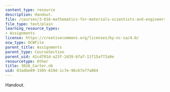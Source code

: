 ```yaml
---
content_type: resource
description: Handout.
file: /courses/3-016-mathematics-for-materials-scientists-and-engineers-fall-2005/83adbe891505819d1c7e96c67e77a064_3016_Carter.nb
file_type: text/plain
learning_resource_types:
- Assignments
license: https://creativecommons.org/licenses/by-nc-sa/4.0/
ocw_type: OCWFile
parent_title: Assignments
parent_type: CourseSection
parent_uid: 41cd701d-a23f-2d39-b7a7-11f15af72a9e
resourcetype: Other
title: 3016_Carter.nb
uid: 83adbe89-1505-819d-1c7e-96c67e77a064
---
```

Handout.